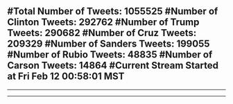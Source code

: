 #Total Number of Tweets: 1055525 
#Number of Clinton Tweets: 292762
#Number of Trump Tweets: 290682
#Number of Cruz Tweets: 209329
#Number of Sanders Tweets: 199055
#Number of Rubio Tweets: 48835
#Number of Carson Tweets: 14864
#Current Stream Started at Fri Feb 12 00:58:01 MST
---
---
---
